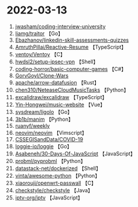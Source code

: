 # 2022-03-13

1. [jwasham/coding-interview-university](https://github.com/jwasham/coding-interview-university) 
2. [liamg/traitor](https://github.com/liamg/traitor) 【Go】
3. [Ebazhanov/linkedin-skill-assessments-quizzes](https://github.com/Ebazhanov/linkedin-skill-assessments-quizzes) 
4. [AmruthPillai/Reactive-Resume](https://github.com/AmruthPillai/Reactive-Resume) 【TypeScript】
5. [ventoy/Ventoy](https://github.com/ventoy/Ventoy) 【C】
6. [hwdsl2/setup-ipsec-vpn](https://github.com/hwdsl2/setup-ipsec-vpn) 【Shell】
7. [coding-horror/basic-computer-games](https://github.com/coding-horror/basic-computer-games) 【C#】
8. [GorvGoyl/Clone-Wars](https://github.com/GorvGoyl/Clone-Wars) 
9. [apache/arrow-datafusion](https://github.com/apache/arrow-datafusion) 【Rust】
10. [chen310/NeteaseCloudMusicTasks](https://github.com/chen310/NeteaseCloudMusicTasks) 【Python】
11. [excalidraw/excalidraw](https://github.com/excalidraw/excalidraw) 【TypeScript】
12. [Yin-Hongwei/music-website](https://github.com/Yin-Hongwei/music-website) 【Vue】
13. [sysdream/ligolo](https://github.com/sysdream/ligolo) 【Go】
14. [3b1b/manim](https://github.com/3b1b/manim) 【Python】
15. [ruanyf/weekly](https://github.com/ruanyf/weekly) 
16. [neovim/neovim](https://github.com/neovim/neovim) 【Vimscript】
17. [CSSEGISandData/COVID-19](https://github.com/CSSEGISandData/COVID-19) 
18. [loggie-io/loggie](https://github.com/loggie-io/loggie) 【Go】
19. [Asabeneh/30-Days-Of-JavaScript](https://github.com/Asabeneh/30-Days-Of-JavaScript) 【JavaScript】
20. [probml/pyprobml](https://github.com/probml/pyprobml) 【Python】
21. [datastack-net/dockerized](https://github.com/datastack-net/dockerized) 【Shell】
22. [vinta/awesome-python](https://github.com/vinta/awesome-python) 【Python】
23. [xiaorouji/openwrt-passwall](https://github.com/xiaorouji/openwrt-passwall) 【C】
24. [checkstyle/checkstyle](https://github.com/checkstyle/checkstyle) 【Java】
25. [iptv-org/iptv](https://github.com/iptv-org/iptv) 【JavaScript】
